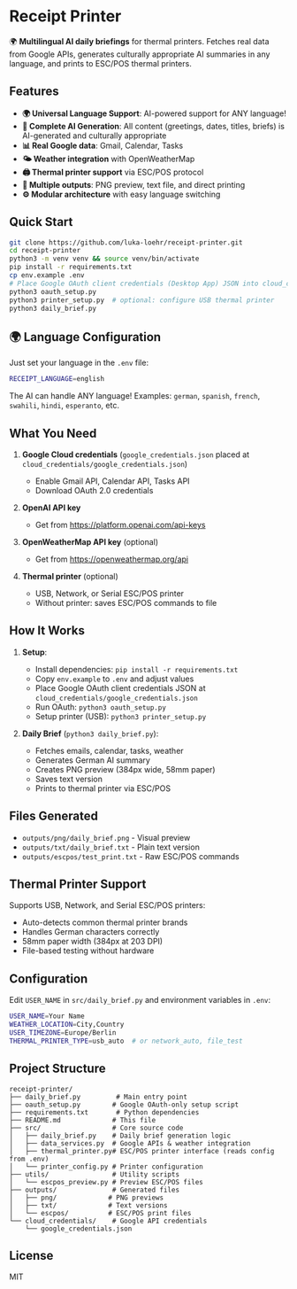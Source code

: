 # Receipt Printer

🌍 **Multilingual AI daily briefings** for thermal printers. Fetches real data from Google APIs, generates culturally appropriate AI summaries in any language, and prints to ESC/POS thermal printers.

## Features

- **🌍 Universal Language Support**: AI-powered support for ANY language!
- **🤖 Complete AI Generation**: All content (greetings, dates, titles, briefs) is AI-generated and culturally appropriate
- **📊 Real Google data**: Gmail, Calendar, Tasks
- **🌤️ Weather integration** with OpenWeatherMap
- **🖨️ Thermal printer support** via ESC/POS protocol
- **📱 Multiple outputs**: PNG preview, text file, and direct printing
- **⚙️ Modular architecture** with easy language switching

## Quick Start

```bash
git clone https://github.com/luka-loehr/receipt-printer.git
cd receipt-printer
python3 -m venv venv && source venv/bin/activate
pip install -r requirements.txt
cp env.example .env
# Place Google OAuth client credentials (Desktop App) JSON into cloud_credentials/ (any .json filename)
python3 oauth_setup.py
python3 printer_setup.py  # optional: configure USB thermal printer
python3 daily_brief.py
```

## 🌍 Language Configuration

Just set your language in the `.env` file:
```bash
RECEIPT_LANGUAGE=english
```

The AI can handle ANY language! Examples: `german`, `spanish`, `french`, `swahili`, `hindi`, `esperanto`, etc.

## What You Need

1. **Google Cloud credentials** (`google_credentials.json` placed at `cloud_credentials/google_credentials.json`)
   - Enable Gmail API, Calendar API, Tasks API
   - Download OAuth 2.0 credentials

2. **OpenAI API key** 
   - Get from https://platform.openai.com/api-keys

3. **OpenWeatherMap API key** (optional)
   - Get from https://openweathermap.org/api

4. **Thermal printer** (optional)
   - USB, Network, or Serial ESC/POS printer
   - Without printer: saves ESC/POS commands to file

## How It Works

1. **Setup**:
   - Install dependencies: `pip install -r requirements.txt`
   - Copy `env.example` to `.env` and adjust values
   - Place Google OAuth client credentials JSON at `cloud_credentials/google_credentials.json`
   - Run OAuth: `python3 oauth_setup.py`
   - Setup printer (USB): `python3 printer_setup.py`

2. **Daily Brief** (`python3 daily_brief.py`):
   - Fetches emails, calendar, tasks, weather
   - Generates German AI summary
   - Creates PNG preview (384px wide, 58mm paper)
   - Saves text version
   - Prints to thermal printer via ESC/POS

## Files Generated

- `outputs/png/daily_brief.png` - Visual preview
- `outputs/txt/daily_brief.txt` - Plain text version  
- `outputs/escpos/test_print.txt` - Raw ESC/POS commands

## Thermal Printer Support

Supports USB, Network, and Serial ESC/POS printers:
- Auto-detects common thermal printer brands
- Handles German characters correctly
- 58mm paper width (384px at 203 DPI)
- File-based testing without hardware

## Configuration

Edit `USER_NAME` in `src/daily_brief.py` and environment variables in `.env`:

```bash
USER_NAME=Your Name
WEATHER_LOCATION=City,Country  
USER_TIMEZONE=Europe/Berlin
THERMAL_PRINTER_TYPE=usb_auto  # or network_auto, file_test
```

## Project Structure

```
receipt-printer/
├── daily_brief.py         # Main entry point
├── oauth_setup.py        # Google OAuth-only setup script
├── requirements.txt       # Python dependencies
├── README.md             # This file
├── src/                  # Core source code
│   ├── daily_brief.py    # Daily brief generation logic
│   ├── data_services.py  # Google APIs & weather integration
│   ├── thermal_printer.py# ESC/POS printer interface (reads config from .env)
│   └── printer_config.py # Printer configuration
├── utils/                # Utility scripts
│   └── escpos_preview.py # Preview ESC/POS files
├── outputs/              # Generated files
│   ├── png/             # PNG previews
│   ├── txt/             # Text versions
│   └── escpos/          # ESC/POS print files
└── cloud_credentials/    # Google API credentials
    └── google_credentials.json
```

## License

MIT